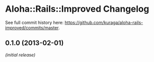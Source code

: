 # Aloha::Rails::Improved Changelog

See full commit history here: <https://github.com/kuraga/aloha-rails-improved/commits/master>.

## 0.1.0 (2013-02-01)

_(initial release)_
